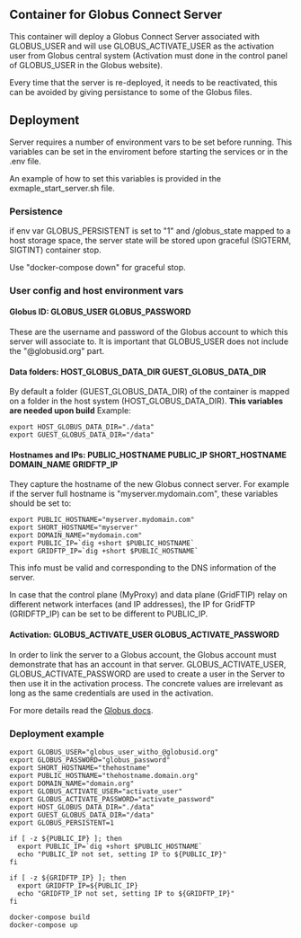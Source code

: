 ## Container for Globus Connect Server

This container will deploy a Globus Connect Server associated with
GLOBUS_USER and will use GLOBUS_ACTIVATE_USER as the activation user from
Globus central system (Activation must done in the control panel of
GLOBUS_USER in the Globus website).

Every time that the server is re-deployed, it needs to be reactivated, this
can be avoided by giving persistance to some of the Globus files.

## Deployment

Server requires a number of environment vars to be set before running.
This variables can be set in the enviroment before starting the services
or in the .env file.

An example of how to set this variables is provided in the
exmaple_start_server.sh file.


### Persistence

if env var GLOBUS_PERSISTENT is set to "1" and /globus_state mapped to a host
storage space, the server state will be stored upon graceful (SIGTERM,
SIGTINT) container stop.

Use "docker-compose down" for graceful stop.

### User config and host environment vars

#### Globus ID: GLOBUS_USER GLOBUS_PASSWORD

These are the username and password of the Globus account to which this
server will associate to. It is important that GLOBUS_USER does not
include the "@globusid.org" part.

#### Data folders: HOST_GLOBUS_DATA_DIR GUEST_GLOBUS_DATA_DIR

By default a folder (GUEST_GLOBUS_DATA_DIR) of the container is mapped on a
folder in the host system (HOST_GLOBUS_DATA_DIR). **This variables are needed
upon  build** Example:

~~~
export HOST_GLOBUS_DATA_DIR="./data"
export GUEST_GLOBUS_DATA_DIR="/data"
~~~

#### Hostnames and IPs: PUBLIC_HOSTNAME PUBLIC_IP SHORT_HOSTNAME DOMAIN_NAME GRIDFTP_IP

They capture the hostname of the new Globus connect server. For example
if the server full hostname is "myserver.mydomain.com", these variables
should be set to:

~~~
export PUBLIC_HOSTNAME="myserver.mydomain.com"
export SHORT_HOSTNAME="myserver"
export DOMAIN_NAME="mydomain.com"
export PUBLIC_IP=`dig +short $PUBLIC_HOSTNAME`
export GRIDFTP_IP=`dig +short $PUBLIC_HOSTNAME`
~~~
This info must be valid and corresponding to the DNS information of the
server.

In case that the control plane (MyProxy) and data plane (GridFTIP) relay
on different network interfaces (and IP addresses), the IP for GridFTP
(GRIDFTP_IP) can be set to be different to PUBLIC_IP.

#### Activation: GLOBUS_ACTIVATE_USER GLOBUS_ACTIVATE_PASSWORD

In order to link the server to a Globus account, the Globus account
must demonstrate that has an account in that server. GLOBUS_ACTIVATE_USER,
GLOBUS_ACTIVATE_PASSWORD are used to create a user in the Server
to then use it in the activation process. The concrete values are irrelevant
as long as the same credentials are used in the activation.

For more details read the [Globus docs](https://docs.globus.org/globus-connect-server-installation-guide/).

### Deployment example
~~~
export GLOBUS_USER="globus_user_witho_@globusid.org"
export GLOBUS_PASSWORD="globus_password"
export SHORT_HOSTNAME="thehostname"
export PUBLIC_HOSTNAME="thehostname.domain.org"
export DOMAIN_NAME="domain.org"
export GLOBUS_ACTIVATE_USER="activate_user"
export GLOBUS_ACTIVATE_PASSWORD="activate_password"
export HOST_GLOBUS_DATA_DIR="./data"
export GUEST_GLOBUS_DATA_DIR="/data"
export GLOBUS_PERSISTENT=1

if [ -z ${PUBLIC_IP} ]; then
  export PUBLIC_IP=`dig +short $PUBLIC_HOSTNAME`
  echo "PUBLIC_IP not set, setting IP to ${PUBLIC_IP}"
fi

if [ -z ${GRIDFTP_IP} ]; then
  export GRIDFTP_IP=${PUBLIC_IP}
  echo "GRIDFTP_IP not set, setting IP to ${GRIDFTP_IP}"
fi

docker-compose build
docker-compose up
~~~
